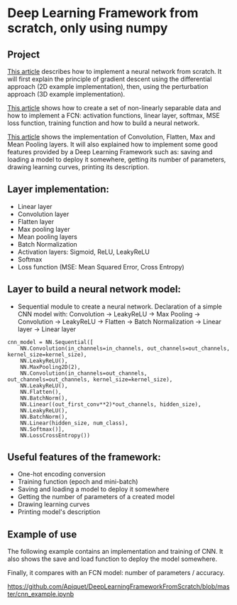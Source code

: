 # Deep Learning Framework from scratch, only using numpy

## Project

[This article](https://apiquet.com/2020/03/28/neural-net-from-scratch-part-1/) describes how to implement a neural network from scratch. It will first explain the principle of gradient descent using the differential approach (2D example implementation), then, using the perturbation approach (3D example implementation).

[This article](https://apiquet.com/2020/05/02/neural-network-from-scratch-part-2/) shows how to create a set of non-linearly separable data and how to implement a FCN: activation functions, linear layer, softmax, MSE loss function, training function and how to build a neural network.

[This article](https://apiquet.com/2020/07/18/deep-learning-framework-from-scratch-part-3/) shows the implementation of Convolution, Flatten, Max and Mean Pooling layers. It will also explained how to implement some good features provided by a Deep Learning Framework such as: saving and loading a model to deploy it somewhere, getting its number of parameters, drawing learning curves, printing its description.

## Layer implementation:

* Linear layer
* Convolution layer
* Flatten layer
* Max pooling layer
* Mean pooling layers
* Batch Normalization
* Activation layers: Sigmoid, ReLU, LeakyReLU
* Softmax
* Loss function (MSE: Mean Squared Error, Cross Entropy)

## Layer to build a neural network model:

* Sequential module to create a neural network. Declaration of a simple CNN model with: Convolution -> LeakyReLU -> Max Pooling -> Convolution -> LeakyReLU -> Flatten -> Batch Normalization -> Linear layer -> Linear layer

```
cnn_model = NN.Sequential([
	NN.Convolution(in_channels=in_channels, out_channels=out_channels, kernel_size=kernel_size),
	NN.LeakyReLU(),
	NN.MaxPooling2D(2),
	NN.Convolution(in_channels=out_channels, out_channels=out_channels, kernel_size=kernel_size),
	NN.LeakyReLU(),
	NN.Flatten(),
	NN.BatchNorm(),
	NN.Linear((out_first_conv**2)*out_channels, hidden_size),
	NN.LeakyReLU(),
	NN.BatchNorm(),
	NN.Linear(hidden_size, num_class),
	NN.Softmax()],
	NN.LossCrossEntropy())
```

## Useful features of the framework:

* One-hot encoding conversion
* Training function (epoch and mini-batch)
* Saving and loading a model to deploy it somewhere
* Getting the number of parameters of a created model
* Drawing learning curves
* Printing model's description

## Example of use

The following example contains an implementation and training of CNN. It also shows the save and load function to deploy the model somewhere.

Finally, it compares with an FCN model: number of parameters / accuracy.

https://github.com/Apiquet/DeepLearningFrameworkFromScratch/blob/master/cnn_example.ipynb
